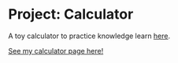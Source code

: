 # Project: Calculator

A toy calculator to practice knowledge learn <a href="https://www.theodinproject.com/lessons/foundations-calculator" rel="_blank">here</a>.

[See my calculator page here!](https://thiagossdev.github.io/odin-calculator/)
